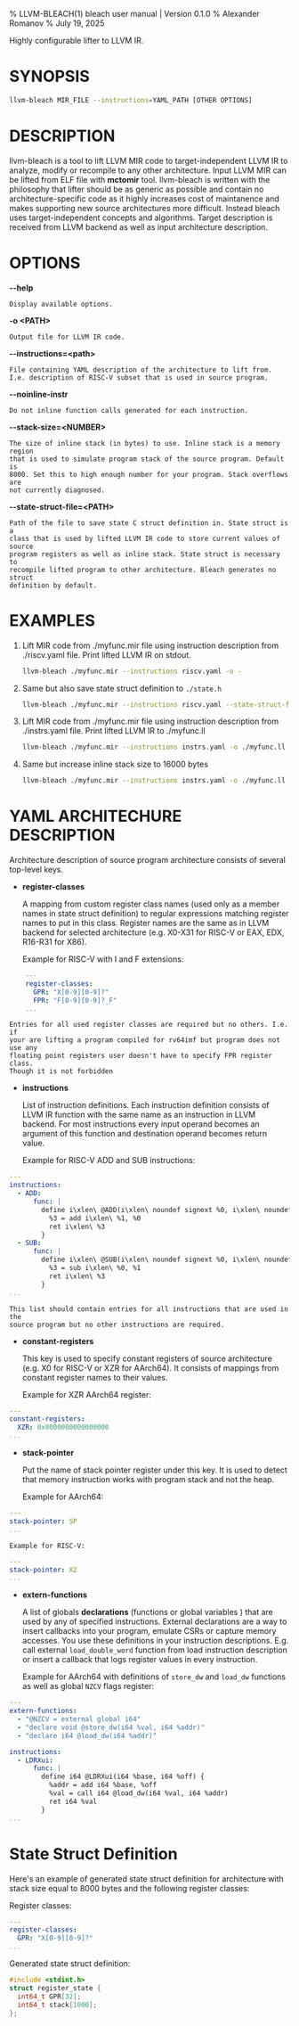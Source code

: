 % LLVM-BLEACH(1) bleach user manual | Version 0.1.0
% Alexander Romanov
% July 19, 2025

Highly configurable lifter to LLVM IR.

# SYNOPSIS

```sh
llvm-bleach MIR_FILE --instructions=YAML_PATH [OTHER OPTIONS]
```

# DESCRIPTION

llvm-bleach is a tool to lift LLVM MIR code to target-independent LLVM IR to
analyze, modify or recompile to any other architecture. Input LLVM MIR can be
lifted from ELF file with **mctomir** tool. llvm-bleach is written with the
philosophy that lifter should be as generic as possible and contain no
architecture-specific code as it highly increases cost of maintanence and makes
supporting new source architectures more difficult. Instead bleach uses
target-independent concepts and algorithms. Target description is received from
LLVM backend as well as input architecture description.

# OPTIONS

**--help**

```
Display available options.
```

**-o \<PATH>**

```
Output file for LLVM IR code.
```

**--instructions=\<path>**

```
File containing YAML description of the architecture to lift from.
I.e. description of RISC-V subset that is used in source program.
```

**--noinline-instr**

```
Do not inline function calls generated for each instruction.
```

**--stack-size=\<NUMBER>**

```
The size of inline stack (in bytes) to use. Inline stack is a memory region
that is used to simulate program stack of the source program. Default is
8000. Set this to high enough number for your program. Stack overflows are
not currently diagnosed.
```

**--state-struct-file=\<PATH>**

```
Path of the file to save state C struct definition in. State struct is a
class that is used by lifted LLVM IR code to store current values of source
program registers as well as inline stack. State struct is necessary to
recompile lifted program to other architecture. Bleach generates no struct
definition by default.
```

# EXAMPLES

1. Lift MIR code from ./myfunc.mir file using instruction description from
   ./riscv.yaml file. Print lifted LLVM IR on stdout.

   ```sh
   llvm-bleach ./myfunc.mir --instructions riscv.yaml -o -
   ```

1. Same but also save state struct definition to `./state.h`

   ```sh
   llvm-bleach ./myfunc.mir --instructions riscv.yaml --state-struct-file=./state.h -o -
   ```

1. Lift MIR code from ./myfunc.mir file using instruction description from
   ./instrs.yaml file. Print lifted LLVM IR to ./myfunc.ll

   ```sh
   llvm-bleach ./myfunc.mir --instructions instrs.yaml -o ./myfunc.ll
   ```

1. Same but increase inline stack size to 16000 bytes

   ```sh
   llvm-bleach ./myfunc.mir --instructions instrs.yaml -o ./myfunc.ll --stack-size 16000
   ```

# YAML ARCHITECHURE DESCRIPTION

Architecture description of source program architecture consists of several
top-level keys.

- **register-classes**

  A mapping from custom register class names (used only as a member names in
  state struct definition) to regular expressions matching register names to
  put in this class. Register names are the same as in LLVM backend for
  selected architecture (e.g. X0-X31 for RISC-V or EAX, EDX, R16-R31 for X86).

  Example for RISC-V with I and F extensions:

```yaml
    ---
    register-classes:
      GPR: "X[0-9][0-9]?"
      FPR: "F[0-9][0-9]?_F"
    ...
```

```
Entries for all used register classes are required but no others. I.e. if
your are lifting a program compiled for rv64imf but program does not use any
floating point registers user doesn't have to specify FPR register class.
Though it is not forbidden
```

- **instructions**

  List of instruction definitions. Each instruction definition consists of
  LLVM IR function with the same name as an instruction in LLVM backend.
  For most instructions every input operand becomes an argument of this
  function and destination operand becomes return value.

  Example for RISC-V ADD and SUB instructions:

```yaml
---
instructions:
  - ADD:
      func: |
        define i\xlen\ @ADD(i\xlen\ noundef signext %0, i\xlen\ noundef signext %1) {
          %3 = add i\xlen\ %1, %0
          ret i\xlen\ %3
        }
  - SUB:
      func: |
        define i\xlen\ @SUB(i\xlen\ noundef signext %0, i\xlen\ noundef signext %1) {
          %3 = sub i\xlen\ %0, %1
          ret i\xlen\ %3
        }
...
```

```
This list should contain entries for all instructions that are used in the
source program but no other instructions are required. 
```

- **constant-registers**

  This key is used to specify constant registers of source architecture
  (e.g. X0 for RISC-V or XZR for AArch64). It consists of mappings from
  constant register names to their values.

  Example for XZR AArch64 register:

```yaml
---
constant-registers:
  XZR: 0x0000000000000000
...
```

- **stack-pointer**

  Put the name of stack pointer register under this key. It is used to detect
  that memory instruction works with program stack and not the heap.

  Example for AArch64:

```yaml
---
stack-pointer: SP
...
```

```
Example for RISC-V:
```

```yaml
---
stack-pointer: X2
...
```

- **extern-functions**

  A list of globals **declarations** (functions or global variables ) that
  are used by any of specified instructions. External declarations are a way
  to insert callbacks into your program, emulate CSRs or capture memory
  accesses. You use these definitions in your instruction descriptions. E.g.
  call external `load_double_word` function from load instruction description
  or insert a callback that logs register values in every instruction.

  Example for AArch64 with definitions of `store_dw` and `load_dw` functions
  as well as global `NZCV` flags register:

```yaml
---
extern-functions:
  - "@NZCV = external global i64"
  - "declare void @store_dw(i64 %val, i64 %addr)"
  - "declare i64 @load_dw(i64 %addr)"

instructions:
  - LDRXui:
      func: |
        define i64 @LDRXui(i64 %base, i64 %off) {
          %addr = add i64 %base, %off
          %val = call i64 @load_dw(i64 %val, i64 %addr)
          ret i64 %val
        }
...
```

# State Struct Definition

Here's an example of generated state struct definition for architecture with
stack size equal to 8000 bytes and the following register classes:

Register classes:

```yaml
---
register-classes:
  GPR: "X[0-9][0-9]?"
...
```

Generated state struct definition:

```C
#include <stdint.h>
struct register_state {
  int64_t GPR[32];
  int64_t stack[1000];
};
```
